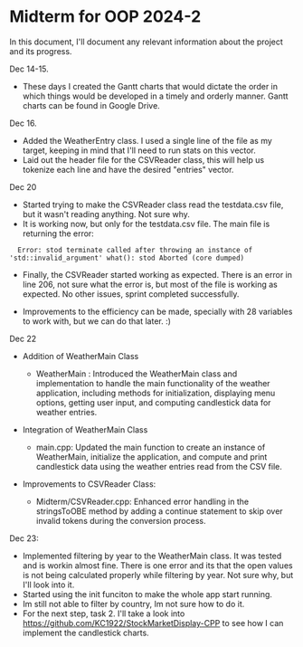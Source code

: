 # Midterm for OOP 2024-2

In this document, I'll document any relevant information about the project and its progress.

Dec 14-15.

-   These days I created the Gantt charts that would dictate the order in which things would be developed in a timely and orderly manner. Gantt charts can be found in Google Drive.

Dec 16.

-   Added the WeatherEntry class. I used a single line of the file as my target, keeping in mind that I'll need to run stats on this vector.
-   Laid out the header file for the CSVReader class, this will help us tokenize each line and have the desired "entries" vector.

Dec 20

-   Started trying to make the CSVReader class read the testdata.csv file, but it wasn't reading anything. Not sure why.
-   It is working now, but only for the testdata.csv file. The main file is returning the error:

` 
    Error: stod
    terminate called after throwing an instance of 'std::invalid_argument'
    what(): stod
    Aborted (core dumped)`

-   Finally, the CSVReader started working as expected. There is an error in line 206, not sure what the error is, but most of the file is working as expected. No other issues, sprint completed successfully.

-   Improvements to the efficiency can be made, specially with 28 variables to work with, but we can do that later. :)

Dec 22

-   Addition of WeatherMain Class

    -   WeatherMain : Introduced the WeatherMain class and implementation to handle the main functionality of the weather application, including methods for initialization, displaying menu options, getting user input, and computing candlestick data for weather entries.

-   Integration of WeatherMain Class

    -   main.cpp: Updated the main function to create an instance of WeatherMain, initialize the application, and compute and print candlestick data using the weather entries read from the CSV file.

-   Improvements to CSVReader Class:
    -   Midterm/CSVReader.cpp: Enhanced error handling in the stringsToOBE method by adding a continue statement to skip over invalid tokens during the conversion process.

Dec 23:

-   Implemented filtering by year to the WeatherMain class. It was tested and is workin almost fine. There is one error and its that the open values is not being calculated properly while filtering by year. Not sure why, but I'll look into it.
-   Started using the init funciton to make the whole app start running.
-   Im still not able to filter by country, Im not sure how to do it.
-   For the next step, task 2. I'll take a look into https://github.com/KC1922/StockMarketDisplay-CPP to see how I can implement the candlestick charts.
